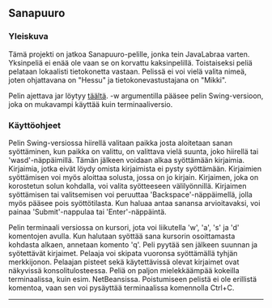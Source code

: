 ## Sanapuuro

### Yleiskuva

Tämä projekti on jatkoa Sanapuuro-pelille, jonka tein JavaLabraa varten. Yksinpeliä ei enää ole vaan se on korvattu kaksinpelillä. Toistaiseksi peliä pelataan lokaalisti tietokonetta vastaan. Pelissä ei voi vielä valita nimeä, joten ohjattavana on "Hessu" ja tietokonevastustajana on "Mikki".

Pelin ajettava jar löytyy [täältä](http://www.cs.helsinki.fi/u/skaipio/jars/sanapuuro.jar). -w argumentilla pääsee pelin Swing-versioon, joka on mukavampi käyttää kuin terminaaliversio.

### Käyttöohjeet

Pelin Swing-versiossa hiirellä valitaan paikka josta aloitetaan sanan syöttäminen, kun paikka on valittu, on valittava vielä suunta, joko hiirellä tai 'wasd'-näppäimillä. Tämän jälkeen voidaan alkaa syöttämään kirjaimia. Kirjaimia, jotka eivät löydy omista kirjaimista ei pysty syöttämään. Kirjaimien syöttämisen voi myös aloittaa solusta, jossa on jo kirjain. Kirjaimen, joka on korostetun solun kohdalla, voi valita syötteeseen välilyönnillä. Kirjaimen syöttämisen tai valitsemisen voi peruuttaa 'Backspace'-näppäimellä, jolla myös pääsee pois syöttötilasta. Kun haluaa antaa sanansa arvioitavaksi, voi painaa 'Submit'-nappulaa tai 'Enter'-näppäintä.

Pelin terminaali versiossa on kursori, jota voi liikutella 'w', 'a', 's' ja 'd' komentojen avulla. Kun halutaan syöttää sana kursorin osoittamasta kohdasta alkaen, annetaan komento 'q'. Peli pyytää sen jälkeen suunnan ja syötettävät kirjaimet. Pelaaja voi skipata vuoronsa syöttämällä tyhjän merkkijonon. Pelaajan pisteet sekä käytettävissä olevat kirjaimet ovat näkyvissä konsolitulosteessa. Peliä on paljon mielekkäämpää kokeilla terminaalissa, kuin esim. NetBeansissa.  Poistumiseen pelistä ei ole erillistä komentoa, vaan sen voi pysäyttää terminaalissa komennolla Ctrl+C.

* * *
